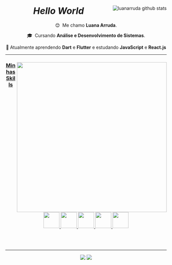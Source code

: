 <Header>
  
<div>
  
<a href="https://github.com/luanarruda">
<img align="right" src="https://github-readme-stats.vercel.app/api?username=luanarruda&show_icons=true&theme=omni&line_height=27" alt="luanarruda github stats"/>
</a>  

  <h1 align="center"> <i>Hello World</i> </h1>

  <div align="center">

   😊 &nbsp;Me chamo **Luana Arruda**.
  
  🎓 &nbsp;Cursando **Análise e Desenvolvimento de Sistemas**.

  🌱&nbsp;Atualmente aprendendo **Dart** e **Flutter** e estudando **JavaScript** e **React.js**


  </div>

  <hr>

  <a href="[https://github.com/luanarruda]">
  <img align="right" src="https://github-readme-stats.vercel.app/api/top-langs/?username=luanarruda&hide=html&layout=compact&theme=omni" min-width="468px" max-width="468px" width="468px" />
  
<h3 align="center">Minhas Skills</h3>

  <div align="center">
    
<img width="50px" src="https://skillicons.dev/icons?i=js" />
<img width="50px" src="https://skillicons.dev/icons?i=react" />
<img width="50px" src="https://skillicons.dev/icons?i=java" />
<img width="50px" src="https://skillicons.dev/icons?i=dart" />
<img width="50px" src="https://skillicons.dev/icons?i=flutter" />


  </div>

<br>
<br>
<br>
<hr>

  <p align="center">
  <a href="mailto:luanamarrudaa@gmail.com?subject=Questions" alt="Gmail">
  <img src="https://img.shields.io/badge/-Gmail-FF0000?style=flat-square&labelColor=FF0000&logo=gmail&logoColor=white&link=LINK-DO-SEU-EMAIL" /></a>

  <a href="https://www.linkedin.com/in/luanarruda/" alt="Linkedin">
  <img src="https://img.shields.io/badge/-Linkedin-0e76a8?style=flat-square&logo=Linkedin&logoColor=white&link=LINK-DO-SEU-LINKEDIN" /></a>
  
    
</p>

</div>

</header
